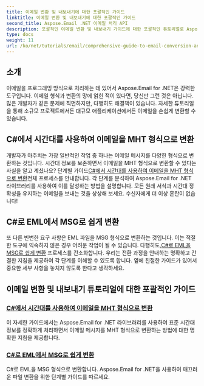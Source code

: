 ```yaml
---
title: 이메일 변환 및 내보내기에 대한 포괄적인 가이드
linktitle: 이메일 변환 및 내보내기에 대한 포괄적인 가이드
second_title: Aspose.Email .NET 이메일 처리 API
description: 포괄적인 이메일 변환 및 내보내기 가이드에 대한 포괄적인 튜토리얼로 Aspose.Email for .NET의 힘을 잠금 해제하세요. 형식을 쉽게 변환하는 방법을 배우세요.
type: docs
weight: 11
url: /ko/net/tutorials/email/comprehensive-guide-to-email-conversion-and-export/
---
```

## 소개

이메일을 프로그래밍 방식으로 처리하는 데 있어서 Aspose.Email for .NET은 강력한 도구입니다. 이메일 형식과 변환의 망에 얽힌 적이 있다면, 당신만 그런 것은 아닙니다. 많은 개발자가 같은 문제에 직면하지만, 다행히도 해결책이 있습니다. 자세한 튜토리얼을 통해 소규모 프로젝트에서든 대규모 애플리케이션에서든 이메일을 손쉽게 변환할 수 있습니다.

## C#에서 시간대를 사용하여 이메일을 MHT 형식으로 변환

 개발자가 마주치는 가장 일반적인 작업 중 하나는 이메일 메시지를 다양한 형식으로 변환하는 것입니다. 시간대 정보를 보존하면서 이메일을 MHT 형식으로 변환할 수 있다는 사실을 알고 계셨나요? 단계별 가이드[C#에서 시간대를 사용하여 이메일을 MHT 형식으로 변환](./convert-emails-to-mht-format-with-timezone-in-csharp/)전체 프로세스를 안내합니다. 각 단계를 분석하여 Aspose.Email for .NET 라이브러리를 사용하여 이를 달성하는 방법을 설명합니다. 모든 원래 서식과 시간대 정확성을 유지하는 이메일을 보내는 것을 상상해 보세요. 수신자에게 더 이상 혼란이 없습니다!

## C#로 EML에서 MSG로 쉽게 변환

 또 다른 빈번한 요구 사항은 EML 파일을 MSG 형식으로 변환하는 것입니다. 이는 적절한 도구에 익숙하지 않은 경우 어려운 작업이 될 수 있습니다. 다행히도,[C#로 EML을 MSG로 쉽게 변환](./eml-to-msg-convert-made-easy-using-csharp/) 프로세스를 간소화합니다. 우리는 전환 과정을 안내하는 명확하고 간결한 지침을 제공하여 각 단계를 이해할 수 있도록 합니다. 옆에 친절한 가이드가 있어서 중요한 세부 사항을 놓치지 않도록 한다고 생각하세요. 

## 이메일 변환 및 내보내기 튜토리얼에 대한 포괄적인 가이드
### [C#에서 시간대를 사용하여 이메일을 MHT 형식으로 변환](./convert-emails-to-mht-format-with-timezone-in-csharp/)
이 자세한 가이드에서는 Aspose.Email for .NET 라이브러리를 사용하여 표준 시간대 정보를 정확하게 처리하면서 이메일 메시지를 MHT 형식으로 변환하는 방법에 대한 명확한 지침을 제공합니다.
### [C#로 EML에서 MSG로 쉽게 변환](./eml-to-msg-convert-made-easy-using-csharp/)
C#로 EML을 MSG 형식으로 변환합니다. Aspose.Email for .NET을 사용하여 매끄러운 파일 변환을 위한 단계별 가이드를 따르세요.